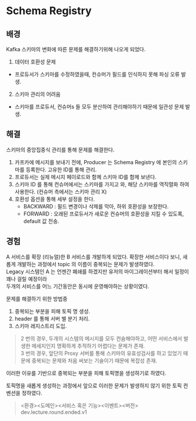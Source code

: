# Schema Registry

## 배경 
Kafka 스키마의 변화에 따른 문제를 해결하기위해 나오게 되었다. 

1. 데이터 호환성 문제 
- 프로듀서가 스키마를 수정하였을때, 컨슈머가 필드를 인식하지 못해 파싱 오류 발생.
2. 스키마 관리의 어려움
- 스키마를 프로듀서, 컨슈머s 들 모두 분산하여 관리해야하기 때문에 일관성 문제 발생.

## 해결 
스키마의 중앙집중식 관리를 통해 문제를 해결한다. 

1. 카프카에 메시지를 보내기 전에, Producer 는 Schema Registry 에 본인의 스키마를 등록한다. 고유한 ID를 통해 관리.
2. 프로듀서는 실제 메시지 페이로드와 함께 스키마 ID를 함께 보낸다.
3. 스키마 ID 를 통해 컨슈머에서는 스키마를 가지고 와, 해당 스키마를 역직렬화 하여 사용한다. (컨슈머 측에서는 스키마 관리 X)
4. 호환성 옵션을 통해 세부 설정을 한다. 
    - BACKWARD : 필드 변경이나 삭제를 막아, 하위 호환성을 보장한다.
    - FORWARD : 오래된 프로듀서가 새로운 컨슈머의 호환성을 지킬 수 있도록, default 값 전송.

## 경험 
A 서비스를 확장 (리뉴얼)한 B 서비스를 개발하게 되었다. 확장한 서비스이다 보니, 새롭게 개발하는 과정에서 topic 의 이름이 중복되는 문제가 발생하였다.  
Legacy 시스템인 A 는 언젠간 폐쇄를 하겠지만 유저의 마이그레이션부터 해서 일정이 꽤나 걸릴 예정이라  
두개의 서비스를 어느 기간동안은 동시에 운영해야하는 상황이였다.


문제를 해결하기 위한 방법중 

1. 중복되는 부분을 피해 토픽 명 생성. 
2. header 를 통해 서버 별 분기 처리. 
3. 스키마 레지스트리 도입.

> 2 번의 경우, 두개의 시스템의 메시지를 모두 컨슘해야하고, 어떤 서비스에서 발생한 메세지인지 명확하게 추적하기 어렵다는 문제가 존재.  
> 3 번의 경우, 앞단의 Proxy 서버를 통해 스키마의 유효성검사를 하고 있었기 때문에 중복되는 문제와 처음 써보는 기술이기 때문에 복잡성 존재.


이러한 이유를 기반으로 중복되는 부분을 피해 토픽명을 생성하기로 하였다.  

토픽명을 새롭게 생성하는 과정에서 앞으로 이러한 문제가 발생하지 않기 위한 토픽 컨벤션을 정하였다.

> <환경><도메인><서비스 혹은 기능><이벤트><버전>  
> dev.lecture.round.ended.v1
